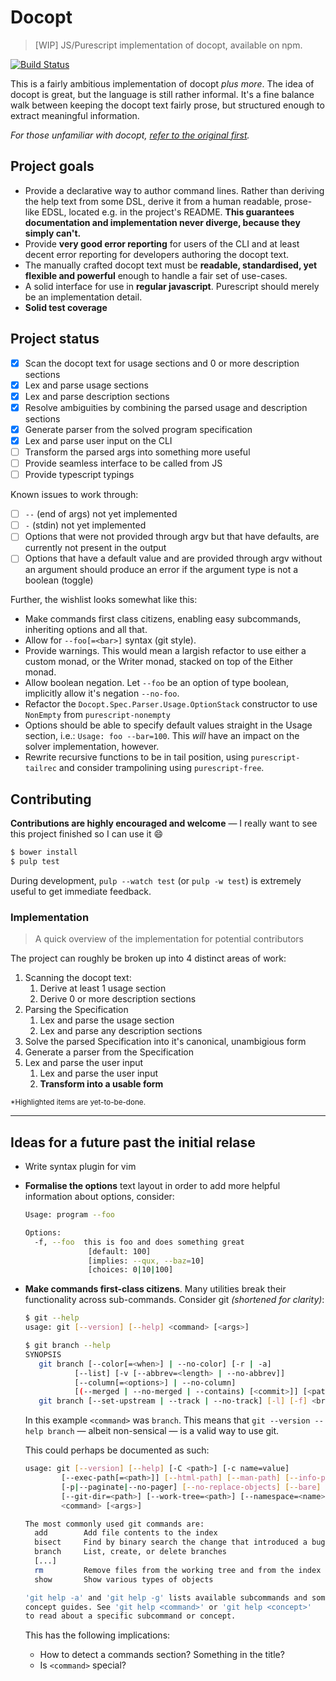 # Docopt #

> [WIP] JS/Purescript implementation of docopt, available on npm.

[![Build Status](https://travis-ci.org/felixSchl/docopt.svg?branch=development)](https://travis-ci.org/felixSchl/docopt)

This is a fairly ambitious implementation of docopt _plus more_. The idea of
docopt is great, but the language is still rather informal. It's a fine balance
walk between keeping the docopt text fairly prose, but structured enough to
extract meaningful information.

_For those unfamiliar with docopt, [refer to the original first][docopt-orig]._

## Project goals ##

* Provide a declarative way to author command lines. Rather than deriving the
  help text from some DSL, derive it from a human readable, prose-like EDSL,
  located e.g. in the project's README. **This guarantees documentation and
  implementation never diverge, because they simply can't.**
* Provide **very good error reporting** for users of the CLI and at least decent
  error reporting for developers authoring the docopt text.
* The manually crafted docopt text must be **readable, standardised, yet
  flexible and powerful** enough to handle a fair set of use-cases.
* A solid interface for use in **regular javascript**. Purescript should merely
  be an implementation detail.
* **Solid test coverage**

## Project status ##

* [x] Scan the docopt text for usage sections and 0 or more description sections
* [x] Lex and parse usage sections
* [x] Lex and parse description sections
* [x] Resolve ambiguities by combining the parsed usage and description sections
* [x] Generate parser from the solved program specification
* [x] Lex and parse user input on the CLI
* [ ] Transform the parsed args into something more useful
* [ ] Provide seamless interface to be called from JS
* [ ] Provide typescript typings

Known issues to work through:

* [ ] `--` (end of args) not yet implemented
* [ ] `-` (stdin) not yet implemented
* [ ] Options that were not provided through argv but that have defaults, are
      currently not present in the output
* [ ] Options that have a default value and are provided through argv without an
      argument should produce an error if the argument type is not a boolean
      (toggle)

Further, the wishlist looks somewhat like this:

* Make commands first class citizens, enabling easy subcommands, inheriting
  options and all that.
* Allow for `--foo[=<bar>]` syntax (git style).
* Provide warnings. This would mean a largish refactor to use either a custom
  monad, or the Writer monad, stacked on top of the Either monad.
* Allow boolean negation. Let `--foo` be an option of type boolean, implicitly
  allow it's negation `--no-foo`.
* Refactor the `Docopt.Spec.Parser.Usage.OptionStack` constructor to use
  `NonEmpty` from `purescript-nonempty`
* Options should be able to specify default values straight in the
  Usage section, i.e.: `Usage: foo --bar=100`. This *will* have an impact on the
  solver implementation, however.
* Rewrite recursive functions to be in tail position, using
  `purescript-tailrec` and consider trampolining using `purescript-free`.

## Contributing ##

**Contributions are highly encouraged and welcome** &mdash; I really want to see
this project finished so I can use it :smile:

```sh
$ bower install
$ pulp test
```

During development, `pulp --watch test` (or `pulp -w test`) is extremely useful
to get immediate feedback.

### Implementation ###

> A quick overview of the implementation for potential contributors

The project can roughly be broken up into 4 distinct areas of work:

1. Scanning the docopt text:
    1. Derive at least 1 usage section
    1. Derive 0 or more description sections
1. Parsing the Specification
    1. Lex and parse the usage section
    1. Lex and parse any description sections
1. Solve the parsed Specification into it's canonical, unambigious form
1. Generate a parser from the Specification
1. Lex and parse the user input
    1. Lex and parse the user input
    1. **Transform into a usable form**

<sub>\*Highlighted items are yet-to-be-done.</sub>


---


## Ideas for a future past the initial relase ##

* Write syntax plugin for vim
* **Formalise the options** text layout in order to add more helpful information
  about options, consider:
  ```sh
  Usage: program --foo

  Options:
    -f, --foo  this is foo and does something great
                [default: 100]
                [implies: --qux, --baz=10]
                [choices: 0|10|100]
  ```
* **Make commands first-class citizens**. Many utilities break their
  functionality across sub-commands. Consider git _(shortened for clarity)_:
  ```sh
  $ git --help
  usage: git [--version] [--help] <command> [<args>]

  $ git branch --help
  SYNOPSIS
     git branch [--color[=<when>] | --no-color] [-r | -a]
             [--list] [-v [--abbrev=<length> | --no-abbrev]]
             [--column[=<options>] | --no-column]
             [(--merged | --no-merged | --contains) [<commit>]] [<pattern>...]
     git branch [--set-upstream | --track | --no-track] [-l] [-f] <branchname> [<start-point>]
  ```

  In this example `<command>` was `branch`.
  This means that `git --version --help branch` &mdash; albeit non-sensical
  &mdash; is a valid way to use git.

  This could perhaps be documented as such:

  ```sh
  usage: git [--version] [--help] [-C <path>] [-c name=value]
          [--exec-path[=<path>]] [--html-path] [--man-path] [--info-path]
          [-p|--paginate|--no-pager] [--no-replace-objects] [--bare]
          [--git-dir=<path>] [--work-tree=<path>] [--namespace=<name>]
          <command> [<args>]

  The most commonly used git commands are:
    add        Add file contents to the index
    bisect     Find by binary search the change that introduced a bug
    branch     List, create, or delete branches
    [...]
    rm         Remove files from the working tree and from the index
    show       Show various types of objects

  'git help -a' and 'git help -g' lists available subcommands and some
  concept guides. See 'git help <command>' or 'git help <concept>'
  to read about a specific subcommand or concept.
  ```

  This has the following implications:
    * How to detect a commands section? Something in the title?
    * Is `<command>` special?

[docopt-orig]: http://docopt.org
